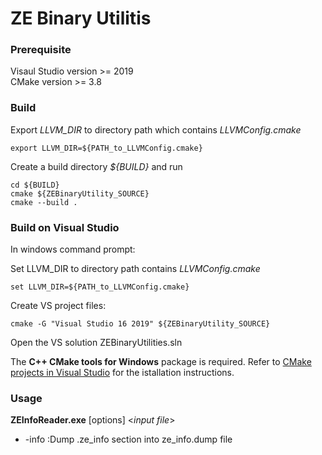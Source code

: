# ZE Binary Utilitis

### Prerequisite
Visaul Studio version >= 2019 <br>
CMake version >= 3.8

### Build
Export *LLVM_DIR* to directory path which contains _LLVMConfig.cmake_

    export LLVM_DIR=${PATH_to_LLVMConfig.cmake}

Create a build directory _${BUILD}_ and run

    cd ${BUILD}
    cmake ${ZEBinaryUtility_SOURCE}
    cmake --build .

### Build on Visual Studio
In windows command prompt:

Set LLVM_DIR to directory path contains *LLVMConfig.cmake*

    set LLVM_DIR=${PATH_to_LLVMConfig.cmake}

Create VS project files:

    cmake -G "Visual Studio 16 2019" ${ZEBinaryUtility_SOURCE}

Open the VS solution ZEBinaryUtilities.sln

The **C++ CMake tools for Windows** package is required.
Refer to [CMake projects in Visual Studio](https://docs.microsoft.com/en-us/cpp/build/cmake-projects-in-visual-studio?view=vs-2019)
for the istallation instructions.

### Usage
**ZEInfoReader.exe** [options]  <_input file_>
  * -info      :Dump .ze_info section into ze_info.dump file
